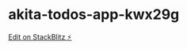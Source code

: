 # akita-todos-app-kwx29g

[Edit on StackBlitz ⚡️](https://stackblitz.com/edit/akita-todos-app-kwx29g)